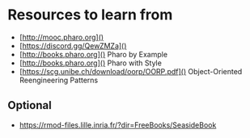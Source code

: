 # Resources to learn from

- [http://mooc.pharo.org]()
- [https://discord.gg/QewZMZa]()
- [http://books.pharo.org]() Pharo by Example
- [http://books.pharo.org]() Pharo with Style
- [https://scg.unibe.ch/download/oorp/OORP.pdf]() Object-Oriented Reengineering Patterns

## Optional
- https://rmod-files.lille.inria.fr/?dir=FreeBooks/SeasideBook
